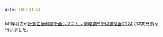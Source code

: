 ```yaml
---
date: 2024-11-13
---
```

M1寺村君が[計測自動制御学会システム・情報部門学術講演会2024](https://www.sice.or.jp/org/SSI2024/)で研究発表を行いました。 
